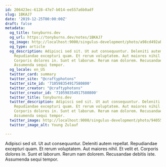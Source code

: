 ```yaml
---
id: 206423ec-6128-47e7-b014-ee557a6b0adf
slug: 1BKAJ7
date: '2019-12-25T00:00:00Z'
draft: false
metadata:
  og_title: tonyburns.dev
  og_url: https://tonyburns.dev/notes/1BKAJ7
  og_image: http://localhost:9000/singulus-development/photo/a98cd492ab15830e58c1bb750cdb852f.jpeg
  og_type: article
  og_description: Adipisci sed sit. Ut aut consequuntur. Deleniti autem repellat.
    Repudiandae excepturi quam. Et rerum voluptatem. Aut maiores nihil. Et velit et.
    Corporis dolores in. Sunt et laborum. Rerum nam dolorem. Recusandae debitis iste.
    Assumenda sequi tempor.
  og_locale: en_US
  twitter_card: summary
  twitter_site: "@craftyphotons"
  twitter_site_id: '710598354917580800'
  twitter_creator: "@craftyphotons"
  twitter_creator_id: '710598354917580800'
  twitter_title: tonyburns.dev
  twitter_description: Adipisci sed sit. Ut aut consequuntur. Deleniti autem repellat.
    Repudiandae excepturi quam. Et rerum voluptatem. Aut maiores nihil. Et velit et.
    Corporis dolores in. Sunt et laborum. Rerum nam dolorem. Recusandae debitis iste.
    Assumenda sequi tempor.
  twitter_image: http://localhost:9000/singulus-development/photo/9405525f92f5b393ab07f49c89bff587.jpeg
  twitter_image_alt: Young Zulauf

---
```


Adipisci sed sit. Ut aut consequuntur. Deleniti autem repellat. Repudiandae excepturi quam. Et rerum voluptatem. Aut maiores nihil. Et velit et. Corporis dolores in. Sunt et laborum. Rerum nam dolorem. Recusandae debitis iste. Assumenda sequi tempor.
